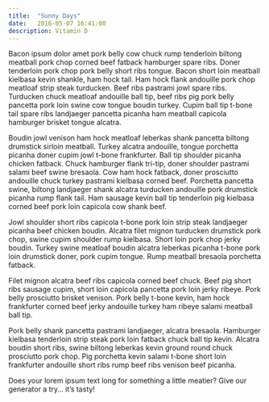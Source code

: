 ```yaml
---
title:  "Sunny Days"
date:   2016-05-07 16:41:00
description: Vitamin D
---
```


Bacon ipsum dolor amet pork belly cow chuck rump tenderloin biltong meatball pork chop corned beef fatback hamburger spare ribs. Doner tenderloin pork chop pork belly short ribs tongue. Bacon short loin meatball kielbasa kevin shankle, ham hock tail. Ham hock flank andouille pork chop meatloaf strip steak turducken. Beef ribs pastrami jowl spare ribs. Turducken chuck meatloaf andouille ball tip, beef ribs pig pork belly pancetta pork loin swine cow tongue boudin turkey. Cupim ball tip t-bone tail spare ribs landjaeger pancetta picanha ham meatball capicola hamburger brisket tongue alcatra.

Boudin jowl venison ham hock meatloaf leberkas shank pancetta biltong drumstick sirloin meatball. Turkey alcatra andouille, tongue porchetta picanha doner cupim jowl t-bone frankfurter. Ball tip shoulder picanha chicken fatback. Chuck hamburger flank tri-tip, doner shoulder pastrami salami beef swine bresaola. Cow ham hock fatback, doner prosciutto andouille chuck turkey pastrami kielbasa corned beef. Porchetta pancetta swine, biltong landjaeger shank alcatra turducken andouille pork drumstick picanha rump flank tail. Ham sausage kevin ball tip tenderloin pig kielbasa corned beef pork loin capicola cow shank beef.

Jowl shoulder short ribs capicola t-bone pork loin strip steak landjaeger picanha beef chicken boudin. Alcatra filet mignon turducken drumstick pork chop, swine cupim shoulder rump kielbasa. Short loin pork chop jerky boudin. Turkey swine meatloaf boudin alcatra leberkas picanha t-bone pork loin drumstick doner, pork cupim tongue. Rump meatball bresaola porchetta fatback.

Filet mignon alcatra beef ribs capicola corned beef chuck. Beef pig short ribs sausage cupim, short loin capicola pancetta pork loin jerky ribeye. Pork belly prosciutto brisket venison. Pork belly t-bone kevin, ham hock frankfurter corned beef jerky andouille turkey ham ribeye salami meatball ball tip.

Pork belly shank pancetta pastrami landjaeger, alcatra bresaola. Hamburger kielbasa tenderloin strip steak pork loin fatback chuck ball tip kevin. Alcatra boudin short ribs, swine biltong leberkas kevin ground round chuck prosciutto pork chop. Pig porchetta kevin salami t-bone short loin frankfurter andouille short ribs rump beef ribs venison beef picanha.

Does your lorem ipsum text long for something a little meatier? Give our generator a try… it’s tasty!
